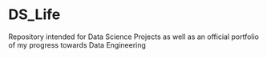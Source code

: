 # DS_Life
Repository intended for Data Science Projects as well as an official portfolio of my progress towards Data Engineering
